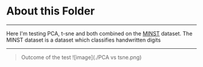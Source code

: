 # About this Folder
____________
Here I'm testing PCA, t-sne and both combined on the [MINST](http://yann.lecun.com/exdb/mnist/) dataset.
The MINST dataset is a dataset which classifies handwritten digits
_____________
>Outcome of the test
>![image](./PCA vs tsne.png)
